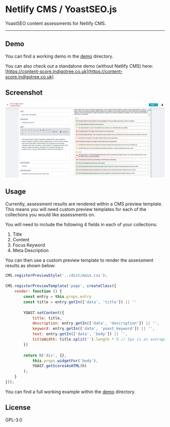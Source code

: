 # Netlify CMS / YoastSEO.js

YoastSEO content assessments for Netlify CMS.

* * *

## Demo

You can find a working demo in the [demo](/demo) directory.

You can also check out a standalone demo (without Netlify CMS) here: [https://content-score.indigotree.co.uk](https://content-score.indigotree.co.uk)

## Screenshot

![screenshot showing yoast seo assessments in netlify cms](netlify-cms-yoast-seo-screenshot.png)

## Usage

Currently, assessment results are rendered within a CMS preview template. This means you will need custom preview templates for each of the collections you would like assessments on.

You will need to include the following 4 fields in each of your collections:

1. Title
2. Content
3. Focus Keyword
4. Meta Description

You can then use a custom preview template to render the assessment results as shown below:

```js
CMS.registerPreviewStyle('../dist/main.css');

CMS.registerPreviewTemplate('page', createClass({
    render: function () {
        const entry = this.props.entry
        const title = entry.getIn(['data', 'title']) || ''

        YOAST.setContent({
            title: title,
            description: entry.getIn(['data', 'description']) || '',
            keyword: entry.getIn(['data', 'yoast_keyword']) || '',
            text: entry.getIn(['data', 'body']) || '',
            titleWidth: title.split('').length * 5 // 5px is an average width of each character ;)
        })

        return h('div', {},
            this.props.widgetFor('body'),
            YOAST.getScoresAsHTML(h)
        );
    }
}));
```

You can find a full working example within the [demo](/demo) directory.

## License

GPL-3.0
